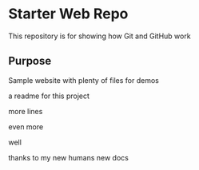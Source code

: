 # Starter Web Repo

This repository is for showing how Git and GitHub work

## Purpose

Sample website with plenty of files for demos

a readme for this project

more lines

even more

well

thanks to my new humans
new docs